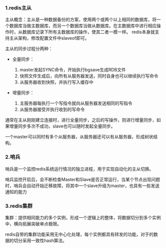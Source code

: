 ### 1.redis主从

主从概念：主从是一种数据备份的方案，使用两个或两个以上相同的数据库，将一个数据库当做主数据库，而另一个数据库当做从数据库。在主数据库中进行相应操作时，从数据库记录下所有主数据库的操作，使其二者一模一样。
redis本身就支持主从架构，修改配置文件中slaveof即可。

主从的同步过程分两种：
- 全量同步：
    1. master发起SYNC命令，开始执行bgsave生成RDB文件
    2. 快照文件生成后，向所有从服务器发送，同时自身也可以继续执行写命令
    3. 从服务器收到快照，并执行写入缓存中
    
- 增量同步：
    1. 主服务器每执行一个写指令就向从服务器发送相同的写指令
    2. 从服务器接受并执行收到的写命令
    
通常在主从刚刚建立连接时，进行全量同步，之后的写操作，则进行增量同步，如果增量同步多次不成功，slave也可以随时发起全量同步。

一个master可以同时有多个从服务器，从服务器还可以有从服务器，形成树状结构。

### 2.哨兵

哨兵是一个监控redis系统运行情况的独立进程，用于实现自动化的主从切换。

哨兵监控开启后，会不断检查Master和Slave是否正常运行，当某个节点出现问题时，哨兵会自动开始迁移故障，将其中一个slave升级为master，也具有一些发送通知的能力

### 3.redis集群

集群：提供相同能力的多个实例，形成一个逻辑上的整体，将数据切分到多个实例中，横向拓展突破单点极限。

redis自带的集群功能采用无中心化处理，每个实例都具有转发的功能，对于的数据的切分采用一致性hash算法。